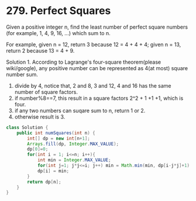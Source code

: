 # 279. Perfect Squares

Given a positive integer n, find the least number of perfect square numbers (for example, 1, 4, 9, 16, ...) which sum to n.

For example, given n = 12, return 3 because 12 = 4 + 4 + 4; given n = 13, return 2 because 13 = 4 + 9.


Solution 1. According to Lagrange's four-square theorem(please wiki/google), any positive number can be represented as 4(at most) square number sum. 
  1. divide by 4, notice that, 2 and 8, 3 and 12, 4 and 16 has the same number of square factors.
  2. if number%8==7, this result in a square factors 2^2 + 1 +1 +1, which is four.
  3. if any two numbers can suqare sum to n, return 1 or 2.
  4. otherwise result is 3.

```java
class Solution {
    public int numSquares(int n) {
        int[] dp = new int[n+1];
        Arrays.fill(dp, Integer.MAX_VALUE);
        dp[0]=0;
        for(int i = 1; i<=n; i++){
            int min = Integer.MAX_VALUE;
            for(int j=1; j*j<=i; j++) min = Math.min(min, dp[i-j*j]+1);
            dp[i] = min;
        }
        return dp[n];
    }
}
```

